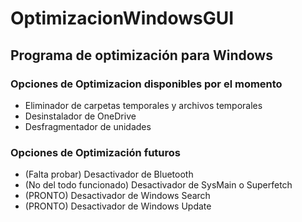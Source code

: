 # OptimizacionWindowsGUI
<h2>Programa de optimización para Windows</h2>

<h3>Opciones de Optimizacion disponibles por el momento</h3>
<ul>
  <li>Eliminador de carpetas temporales y archivos temporales</li>
  <li>Desinstalador de OneDrive</li>
  <li>Desfragmentador de unidades</li>
</ul>
 
<h3>Opciones de Optimización futuros</h3>
<ul>
  <li>(Falta probar) Desactivador de Bluetooth</li> 
  <li>(No del todo funcionado) Desactivador de SysMain o Superfetch</li>
  <li>(PRONTO) Desactivador de Windows Search </li>
  <li>(PRONTO) Desactivador de Windows Update </li>
</ul> 
